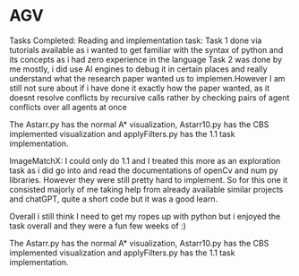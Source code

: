 # AGV
Tasks Completed:
Reading and implementation task:
Task 1 done via tutorials available as i wanted to get familiar with the syntax of python and its concepts as i had zero experience in the language
Task 2 was done by me mostly, i did use AI engines to debug it in certain places and really understand what the research paper wanted us to implemen.However I am still not sure about if i have done it exactly how the paper wanted, as it doesnt resolve conflicts by recursive calls rather by checking pairs of agent conflicts over all agents at once

The Astarr.py has the normal A* visualization, Astarr10.py has the CBS implemented visualization and applyFilters.py has the 1.1 task implementation.

ImageMatchX:
I could only do 1.1 and I treated this more as an exploration task as i did go into and read the documentations of openCv and num py libraries. However they were still pretty hard to implement. So for this one it consisted majorly of me taking help from already available similar projects and chatGPT, quite a short code but it was a good learn.

Overall i still think I need to get my ropes up with python but i enjoyed the task overall and they were a fun few weeks of :)


The Astarr.py has the normal A* visualization, Astarr10.py has the CBS implemented visualization and applyFilters.py has the 1.1 task implementation.
